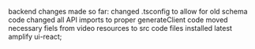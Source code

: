 backend changes made so far:
changed .tsconfig to allow for old schema code
changed all API imports to proper generateClient code 
moved necessary fiels from video resources to src code files
installed latest amplify ui-react;